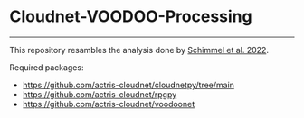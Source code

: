 # Cloudnet-VOODOO-Processing

---

This repository resambles the analysis done by [Schimmel et al. 2022](https://amt.copernicus.org/articles/15/5343/2022/).

Required packages:
  - https://github.com/actris-cloudnet/cloudnetpy/tree/main
  - https://github.com/actris-cloudnet/rpgpy
  - https://github.com/actris-cloudnet/voodoonet
